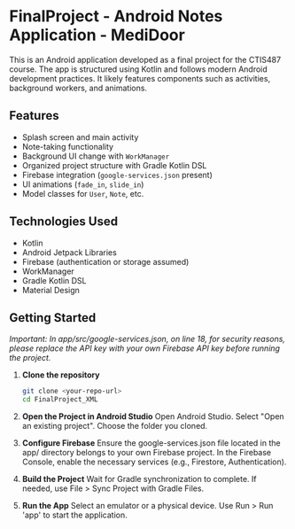 # FinalProject - Android Notes Application - MediDoor

This is an Android application developed as a final project for the CTIS487 course. The app is structured using Kotlin and follows modern Android development practices. It likely features components such as activities, background workers, and animations.

## Features

- Splash screen and main activity
- Note-taking functionality
- Background UI change with `WorkManager`
- Organized project structure with Gradle Kotlin DSL
- Firebase integration (`google-services.json` present)
- UI animations (`fade_in`, `slide_in`)
- Model classes for `User`, `Note`, etc.

## Technologies Used

- Kotlin
- Android Jetpack Libraries
- Firebase (authentication or storage assumed)
- WorkManager
- Gradle Kotlin DSL
- Material Design

## Getting Started

*Important: In app/src/google-services.json, on line 18, for security reasons, please replace the API key with your own Firebase API key before running the project.*

1. **Clone the repository**  
   ```bash
   git clone <your-repo-url>
   cd FinalProject_XML

2. **Open the Project in Android Studio**
Open Android Studio.
Select "Open an existing project".
Choose the folder you cloned.

3. **Configure Firebase**
Ensure the google-services.json file located in the app/ directory belongs to your own Firebase project.
In the Firebase Console, enable the necessary services (e.g., Firestore, Authentication).

4. **Build the Project**
Wait for Gradle synchronization to complete.
If needed, use File > Sync Project with Gradle Files.

5. **Run the App**
Select an emulator or a physical device.
Use Run > Run 'app' to start the application.


